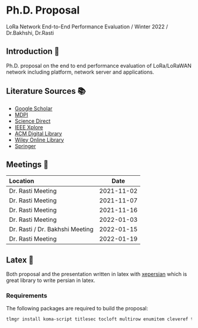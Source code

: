 # Ph.D. Proposal

LoRa Network End-to-End Performance Evaluation / Winter 2022 / Dr.Bakhshi, Dr.Rasti

## Introduction 👋

Ph.D. proposal on the end to end performance evaluation of LoRa/LoRaWAN network including platform, network server and applications.

## Literature Sources 📚

- [Google Scholar](https://scholar.google.com/)
- [MDPI](https://www.mdpi.com/)
- [Science Direct](https://www.sciencedirect.com/)
- [IEEE Xplore](https://ieeexplore.ieee.org/Xplore/guesthome.jsp)
- [ACM Digital Library](https://dl.acm.org/)
- [Wiley Online Library](https://onlinelibrary.wiley.com/)
- [Springer](https://link.springer.com/)

## Meetings 🤝

| Location                        |    Date    |
| :------------------------------ | :--------: |
| Dr. Rasti Meeting               | 2021-11-02 |
| Dr. Rasti Meeting               | 2021-11-07 |
| Dr. Rasti Meeting               | 2021-11-16 |
| Dr. Rasti Meeting               | 2022-01-03 |
| Dr. Rasti / Dr. Bakhshi Meeting | 2022-01-15 |
| Dr. Rasti Meeting               | 2022-01-19 |

## Latex 📜

Both proposal and the presentation written in latex with [xepersian](https://github.com/persiantex/xepersian) which is great
library to write persian in latex.

### Requirements

The following packages are required to build the proposal:

```sh
tlmgr install koma-script titlesec tocloft multirow enumitem cleveref tocbibind xypic datatool
```
